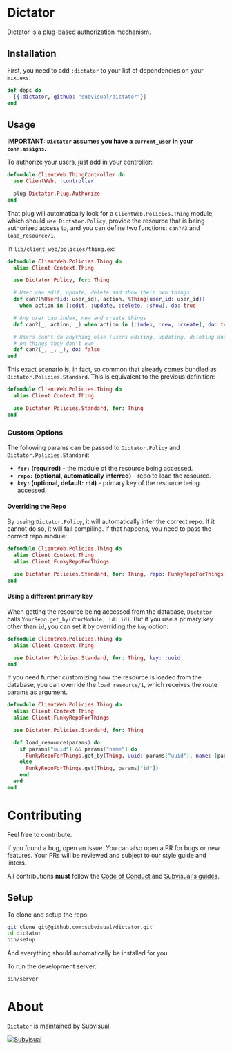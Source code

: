 # Dictator

Dictator is a plug-based authorization mechanism.

## Installation

First, you need to add `:dictator` to your list of dependencies on your `mix.exs`:

```elixir
def deps do
  [{:dictator, github: "subvisual/dictator"}]
end
```

## Usage

**IMPORTANT: `Dictator` assumes you have a `current_user` in your `conn.assigns`.**

To authorize your users, just add in your controller:

```elixir
defmodule ClientWeb.ThingController do
  use ClientWeb, :controller

  plug Dictator.Plug.Authorize
end
```

That plug will automatically look for a `ClientWeb.Policies.Thing` module, which
should `use Dictator.Policy`, provide the resource that is being authorized
access to, and you can define two functions: `can?/3` and `load_resource/1`.

In `lib/client_web/policies/thing.ex`:

```elixir
defmodule ClientWeb.Policies.Thing do
  alias Client.Context.Thing

  use Dictator.Policy, for: Thing

  # User can edit, update, delete and show their own things
  def can?(%User{id: user_id}, action, %Thing{user_id: user_id})
    when action in [:edit, :update, :delete, :show], do: true

  # Any user can index, new and create things
  def can?(_, action, _) when action in [:index, :new, :create], do: true

  # Users can't do anything else (users editing, updating, deleting and showing)
  # on things they don't own
  def can?(_, _, _), do: false
end
```

This exact scenario is, in fact, so common that already comes bundled as
`Dictator.Policies.Standard`. This is equivalent to the previous definition:

```elixir
defmodule ClientWeb.Policies.Thing do
  alias Client.Context.Thing

  use Dictator.Policies.Standard, for: Thing
end
```

### Custom Options

The following params can be passed to `Dictator.Policy` and
`Dictator.Policies.Standard`:

- **`for:` (required)** - the module of the resource being accessed.
- **`repo:` (optional, automatically inferred)** - repo to load the resource.
- **`key:` (optional, default: `:id`)** - primary key of the resource being
  accessed.

#### Overriding the Repo

By `use`ing `Dictator.Policy`, it will automatically infer the correct repo.  If
it cannot do so, it will fail compiling. If that happens, you need to pass the
correct repo module:

```elixir
defmodule ClientWeb.Policies.Thing do
  alias Client.Context.Thing
  alias Client.FunkyRepoForThings

  use Dictator.Policies.Standard, for: Thing, repo: FunkyRepoForThings
end
```

#### Using a different primary key

When getting the resource being accessed from the database, `Dictator` calls
`YourRepo.get_by(YourModule, id: id)`. But if you use a primary key other than
`id`, you can set it by overriding the `key` option:

```elixir
defmodule ClientWeb.Policies.Thing do
  alias Client.Context.Thing

  use Dictator.Policies.Standard, for: Thing, key: :uuid
end
```

If you need further customizing how the resource is loaded from the database,
you can override the `load_resource/1`, which receives the route params as
argument.

```elixir
defmodule ClientWeb.Policies.Thing do
  alias Client.Context.Thing
  alias Client.FunkyRepoForThings

  use Dictator.Policies.Standard, for: Thing

  def load_resource(params) do
    if params["uuid"] && params["name"] do
      FunkyRepoForThings.get_by(Thing, uuid: params["uuid"], name: [params["name"]])
    else
      FunkyRepoForThings.get(Thing, params["id"])
    end
  end
end
```

# Contributing

Feel free to contribute.

If you found a bug, open an issue. You can also open a PR for bugs or new
features. Your PRs will be reviewed and subject to our style guide and linters.

All contributions **must** follow the [Code of
Conduct](https://github.com/subvisual/dictator/blob/master/CODE_OF_CONDUCT.md)
and [Subvisual's guides](https://github.com/subvisual/guides).

## Setup

To clone and setup the repo:

```bash
git clone git@github.com:subvisual/dictator.git
cd dictator
bin/setup
```

And everything should automatically be installed for you.

To run the development server:

```bash
bin/server
```



# About

`Dictator` is maintained by [Subvisual](http://subvisual.com).

[![Subvisual](https://raw.githubusercontent.com/subvisual/guides/master/github/templates/subvisual_logo_with_name.png)](http://subvisual.com)
